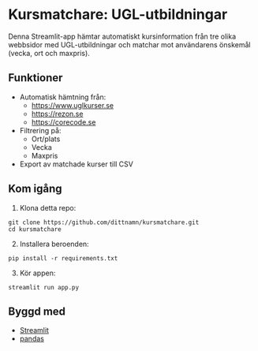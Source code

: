 # Kursmatchare: UGL-utbildningar

Denna Streamlit-app hämtar automatiskt kursinformation från tre olika webbsidor med UGL-utbildningar och matchar mot användarens önskemål (vecka, ort och maxpris).

## Funktioner

- Automatisk hämtning från:
  - https://www.uglkurser.se
  - https://rezon.se
  - https://corecode.se
- Filtrering på:
  - Ort/plats
  - Vecka
  - Maxpris
- Export av matchade kurser till CSV

## Kom igång

1. Klona detta repo:
```
git clone https://github.com/dittnamn/kursmatchare.git
cd kursmatchare
```

2. Installera beroenden:
```
pip install -r requirements.txt
```

3. Kör appen:
```
streamlit run app.py
```

## Byggd med

- [Streamlit](https://streamlit.io/)
- [pandas](https://pandas.pydata.org/)
